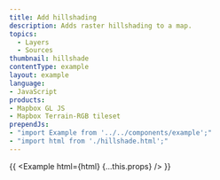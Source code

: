 ```yaml
---
title: Add hillshading
description: Adds raster hillshading to a map.
topics:
  - Layers
  - Sources
thumbnail: hillshade
contentType: example
layout: example
language:
- JavaScript
products:
- Mapbox GL JS
- Mapbox Terrain-RGB tileset
prependJs:
- "import Example from '../../components/example';"
- "import html from './hillshade.html';"
---
```


{{ <Example html={html} {...this.props} /> }}
